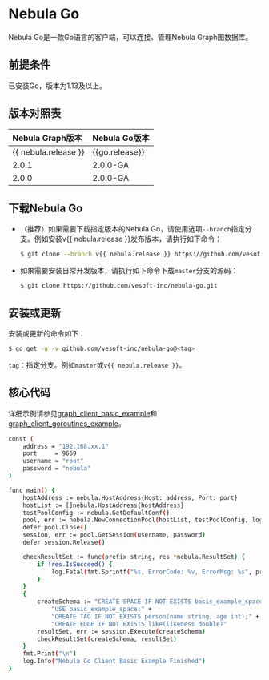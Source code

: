 # Nebula Go

Nebula Go是一款Go语言的客户端，可以连接、管理Nebula Graph图数据库。

## 前提条件

已安装Go，版本为1.13及以上。

## 版本对照表

|Nebula Graph版本|Nebula Go版本|
|:---|:---|
|{{ nebula.release }}|{{go.release}}|
|2.0.1|2.0.0-GA|
|2.0.0|2.0.0-GA|

## 下载Nebula Go

- （推荐）如果需要下载指定版本的Nebula Go，请使用选项`--branch`指定分支。例如安装v{{ nebula.release }}发布版本，请执行如下命令：

  ```bash
  $ git clone --branch v{{ nebula.release }} https://github.com/vesoft-inc/nebula-go.git
  ```

- 如果需要安装日常开发版本，请执行如下命令下载`master`分支的源码：

  ```bash
  $ git clone https://github.com/vesoft-inc/nebula-go.git
  ```

## 安装或更新

安装或更新的命令如下：

```bash
$ go get -u -v github.com/vesoft-inc/nebula-go@<tag>
```

`tag`：指定分支。例如`master`或`v{{ nebula.release }}`。

## 核心代码

详细示例请参见[graph_client_basic_example](https://github.com/vesoft-inc/nebula-go/blob/master/basic_example/graph_client_basic_example.go)和[graph_client_goroutines_example](https://github.com/vesoft-inc/nebula-go/blob/master/gorountines_example/graph_client_goroutines_example.go)。

```bash
const (
	address = "192.168.xx.1"
	port     = 9669
	username = "root"
	password = "nebula"
)

func main() {
	hostAddress := nebula.HostAddress{Host: address, Port: port}
	hostList := []nebula.HostAddress{hostAddress}
	testPoolConfig := nebula.GetDefaultConf()
	pool, err := nebula.NewConnectionPool(hostList, testPoolConfig, log)
	defer pool.Close()
	session, err := pool.GetSession(username, password)
	defer session.Release()

	checkResultSet := func(prefix string, res *nebula.ResultSet) {
		if !res.IsSucceed() {
			log.Fatal(fmt.Sprintf("%s, ErrorCode: %v, ErrorMsg: %s", prefix, res.GetErrorCode(), res.GetErrorMsg()))
		}
	}
	{
		createSchema := "CREATE SPACE IF NOT EXISTS basic_example_space(vid_type=FIXED_STRING(20)); " +
			"USE basic_example_space;" +
			"CREATE TAG IF NOT EXISTS person(name string, age int);" +
			"CREATE EDGE IF NOT EXISTS like(likeness double)"
		resultSet, err := session.Execute(createSchema)
		checkResultSet(createSchema, resultSet)
	}
	fmt.Print("\n")
	log.Info("Nebula Go Client Basic Example Finished")
}
```
